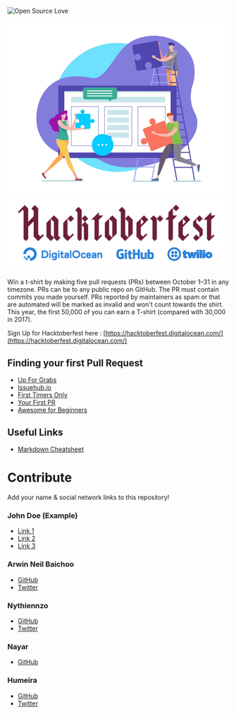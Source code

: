![Open Source Love](https://img.shields.io/badge/Open%20Source-%E2%9D%A4-pink.svg)

![banner](/assets/banner.jpg)
![logo_banner](/assets/hacktoberfest_banner.png)

Win a t-shirt by making five pull requests (PRs) between October 1–31 in any timezone. PRs can be to any public repo on GitHub. The PR must contain commits you made yourself. PRs reported by maintainers as spam or that are automated will be marked as invalid and won't count towards the shirt. This year, the first 50,000 of you can earn a T-shirt (compared with 30,000 in 2017).

Sign Up for Hacktoberfest here : [https://hacktoberfest.digitalocean.com/](https://hacktoberfest.digitalocean.com/)

## Finding your first Pull Request
- [Up For Grabs](https://up-for-grabs.net/)
- [Issuehub.io](http://issuehub.io/)
- [First Timers Only](https://www.firsttimersonly.com/)
- [Your First PR](http://yourfirstpr.github.io/)
- [Awesome for Beginners](https://github.com/mungell/awesome-for-beginners)

## Useful Links
- [Markdown Cheatsheet](https://github.com/adam-p/markdown-here/wiki/Markdown-Cheatsheet)


# Contribute
Add your name & social network links to this repository!
### John Doe (Example)
 - [Link 1](www.example.com)
 - [Link 2](www.example.com) 
 - [Link 3](www.example.com)

### Arwin Neil Baichoo
- [GitHub](github.com/arwinneil)
- [Twitter](twitter.com/arwinneil)


### Nythiennzo
- [GitHub](github.com/Nythiennzo)
- [Twitter](twitter.com/Nythiennzo)

### Nayar
- [GitHub](github.com/Nayar)

### Humeira
- [GitHub](github.com/Humeira)
- [Twitter](twitter.com/echdee)
